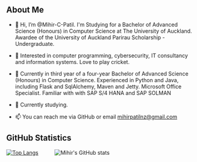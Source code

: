 ## About Me
- 👋 Hi, I’m @Mihir-C-Patil. I'm Studying for a Bachelor of Advanced Science (Honours) in Computer Science at The University of Auckland.
  Awardee of the University of Auckland Parirau Scholarship - Undergraduate.

- 👀 Interested in computer programming, cybersecurity, IT consultancy and information systems. Love to play cricket.

- 🌱 Currently in third year of a four-year Bachelor of Advanced Science (Honours) in Computer Science. Experienced in Python and Java, including Flask and SqlAlchemy, Maven and Jetty. Microsoft Office Specialist. Familiar with with SAP S/4 HANA and SAP SOLMAN

- 📖 Currently studying.

- 📫 You can reach me via GitHub or email mihirpatilnz@gmail.com

## GitHub Statistics 
 [![Top Langs](https://github-readme-stats.vercel.app/api/top-langs/?username=Mihir-C-Patil&layout=donut\&bg_color=30,e96443,904e95\&title_color=fff\&text_color=fff)](https://github.com/Mihir-C-Patil/github-readme-stats)   &nbsp;&nbsp;&nbsp;&nbsp;&nbsp;&nbsp;&nbsp;&nbsp;&nbsp; ![Mihir's GitHub stats](https://github-readme-stats.vercel.app/api?username=Mihir-C-Patil&show_icons=true&line_height=28\&bg_color=30,e96443,904e95\&title_color=fff\&text_color=fff)

<!---
Mihir-C-Patil/Mihir-C-Patil is a ✨ special ✨ repository because its `README.md` (this file) appears on your GitHub profile.
You can click the Preview link to take a look at your changes.
--->
